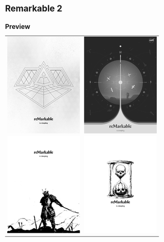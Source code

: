 # Remarkable 2

## Preview

|                       |                                |
| --------------------- | ------------------------------ |
| ![image](Art.png)     | ![image](nasa-cleaner.png)     |
| ![image](samurai.png) | ![image](hourglass-skulls.png) |
|                       |                                |
